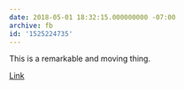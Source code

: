 ```yaml
---
date: 2018-05-01 18:32:15.000000000 -07:00
archive: fb
id: '1525224735'
---
```


This is a remarkable and moving thing. 

[Link](https://www.ted.com/talks/thordis_elva_tom_stranger_our_story_of_rape_and_reconciliation)
